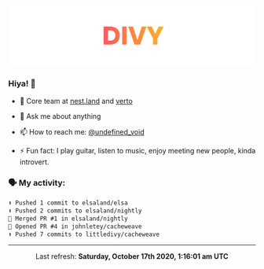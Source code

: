 
![](https://github.com/divy-work/divy-work/raw/master/assets/divy.png)

### Hiya! 👋

- 🔭 Core team at [nest.land](https://github.com/nestdotland/nest.land) and [verto](https://github.com/useverto/verto)

- 💬 Ask me about anything

- 📫 How to reach me: [@undefined_void](https://instagram.com/divy.exe)

- ⚡ Fun fact: I play guitar, listen to music, enjoy meeting new people, kinda introvert.

### 🗣 My activity:

```
⬆️ Pushed 1 commit to elsaland/elsa
⬆️ Pushed 2 commits to elsaland/nightly
🎉 Merged PR #1 in elsaland/nightly
💪 Opened PR #4 in johnletey/cacheweave
⬆️ Pushed 7 commits to littledivy/cacheweave
```

------------
<p align="center">Last refresh: <b>Saturday, October 17th 2020, 1:16:01 am UTC</b></p>
